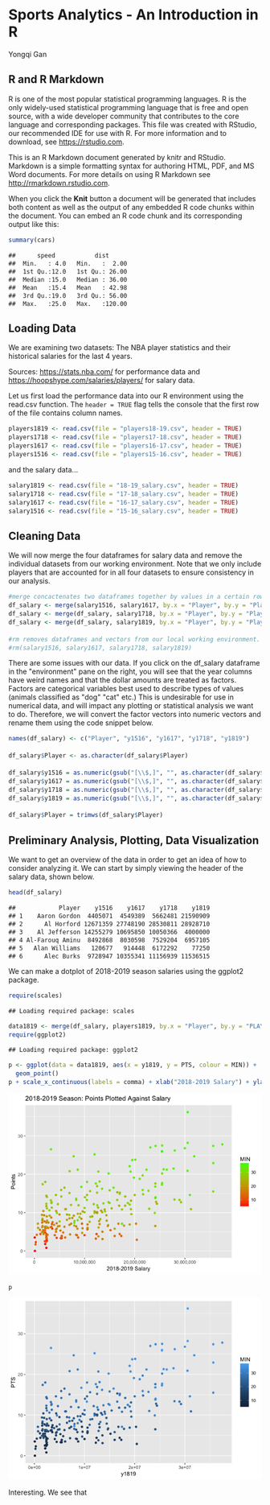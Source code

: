 Sports Analytics - An Introduction in R
================
Yongqi Gan

R and R Markdown
----------------

R is one of the most popular statistical programming languages. R is the only widely-used statistical programming language that is free and open source, with a wide developer community that contributes to the core language and corresponding packages. This file was created with RStudio, our recommended IDE for use with R. For more information and to download, see <https://rstudio.com>.

This is an R Markdown document generated by knitr and RStudio. Markdown is a simple formatting syntax for authoring HTML, PDF, and MS Word documents. For more details on using R Markdown see <http://rmarkdown.rstudio.com>.

When you click the **Knit** button a document will be generated that includes both content as well as the output of any embedded R code chunks within the document. You can embed an R code chunk and its corresponding output like this:

``` r
summary(cars)
```

    ##      speed           dist       
    ##  Min.   : 4.0   Min.   :  2.00  
    ##  1st Qu.:12.0   1st Qu.: 26.00  
    ##  Median :15.0   Median : 36.00  
    ##  Mean   :15.4   Mean   : 42.98  
    ##  3rd Qu.:19.0   3rd Qu.: 56.00  
    ##  Max.   :25.0   Max.   :120.00

Loading Data
------------

We are examining two datasets: The NBA player statistics and their historical salaries for the last 4 years.

Sources: <https://stats.nba.com/> for performance data and <https://hoopshype.com/salaries/players/> for salary data.

Let us first load the performance data into our R environment using the read.csv function. The `header = TRUE` flag tells the console that the first row of the file contains column names.

``` r
players1819 <- read.csv(file = "players18-19.csv", header = TRUE)
players1718 <- read.csv(file = "players17-18.csv", header = TRUE)
players1617 <- read.csv(file = "players16-17.csv", header = TRUE)
players1516 <- read.csv(file = "players15-16.csv", header = TRUE)
```

and the salary data...

``` r
salary1819 <- read.csv(file = "18-19_salary.csv", header = TRUE)
salary1718 <- read.csv(file = "17-18_salary.csv", header = TRUE)
salary1617 <- read.csv(file = "16-17_salary.csv", header = TRUE)
salary1516 <- read.csv(file = "15-16_salary.csv", header = TRUE)
```

Cleaning Data
-------------

We will now merge the four dataframes for salary data and remove the individual datasets from our working environment. Note that we only include players that are accounted for in all four datasets to ensure consistency in our analysis.

``` r
#merge concactenates two dataframes together by values in a certain row or column.
df_salary <- merge(salary1516, salary1617, by.x = "Player", by.y = "Player")
df_salary <- merge(df_salary, salary1718, by.x = "Player", by.y = "Player")
df_salary <- merge(df_salary, salary1819, by.x = "Player", by.y = "Player")

#rm removes dataframes and vectors from our local working environment.
#rm(salary1516, salary1617, salary1718, salary1819)
```

There are some issues with our data. If you click on the df\_salary dataframe in the "environment" pane on the right, you will see that the year columns have weird names and that the dollar amounts are treated as factors. Factors are categorical variables best used to describe types of values (animals classified as "dog" "cat" etc.) This is undesirable for use in numerical data, and will impact any plotting or statistical analysis we want to do. Therefore, we will convert the factor vectors into numeric vectors and rename them using the code snippet below.

``` r
names(df_salary) <- c("Player", "y1516", "y1617", "y1718", "y1819")

df_salary$Player <- as.character(df_salary$Player)

df_salary$y1516 = as.numeric(gsub("[\\$,]", "", as.character(df_salary$y1516)))
df_salary$y1617 = as.numeric(gsub("[\\$,]", "", as.character(df_salary$y1617)))
df_salary$y1718 = as.numeric(gsub("[\\$,]", "", as.character(df_salary$y1718)))
df_salary$y1819 = as.numeric(gsub("[\\$,]", "", as.character(df_salary$y1819)))

df_salary$Player = trimws(df_salary$Player)
```

Preliminary Analysis, Plotting, Data Visualization
--------------------------------------------------

We want to get an overview of the data in order to get an idea of how to consider analyzing it. We can start by simply viewing the header of the salary data, shown below.

``` r
head(df_salary)
```

    ##            Player    y1516    y1617    y1718    y1819
    ## 1    Aaron Gordon  4405071  4549389  5662481 21590909
    ## 2      Al Horford 12671359 27748190 28530811 28928710
    ## 3    Al Jefferson 14255279 10695850 10050366  4000000
    ## 4 Al-Farouq Aminu  8492868  8030598  7529204  6957105
    ## 5   Alan Williams   120677   914448  6172292    77250
    ## 6      Alec Burks  9728947 10355341 11156939 11536515

We can make a dotplot of 2018-2019 season salaries using the ggplot2 package.

``` r
require(scales)
```

    ## Loading required package: scales

``` r
data1819 <- merge(df_salary, players1819, by.x = "Player", by.y = "PLAYER")
require(ggplot2)
```

    ## Loading required package: ggplot2

``` r
p <- ggplot(data = data1819, aes(x = y1819, y = PTS, colour = MIN)) +
  geom_point()
p + scale_x_continuous(labels = comma) + xlab("2018-2019 Salary") + ylab("Points") + ggtitle("2018-2019 Season: Points Plotted Against Salary") + scale_color_gradient(low="red", high="green")
```

![](Sports_Analytics_files/figure-markdown_github/unnamed-chunk-6-1.png)

``` r
p
```

![](Sports_Analytics_files/figure-markdown_github/unnamed-chunk-6-2.png)

Interesting. We see that
